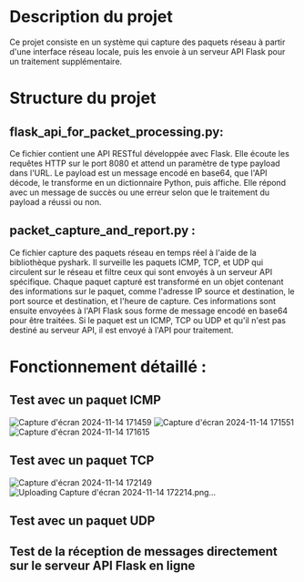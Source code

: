 # Description du projet
Ce projet consiste en un système qui capture des paquets réseau à partir d'une interface réseau locale, puis les envoie à un serveur API Flask pour un traitement supplémentaire.

# Structure du projet
## flask_api_for_packet_processing.py:
Ce fichier contient une API RESTful développée avec Flask.
Elle écoute les requêtes HTTP sur le port 8080 et attend un paramètre de type payload dans l'URL.
Le payload est un message encodé en base64, que l'API décode, le transforme en un dictionnaire Python, puis affiche.
Elle répond avec un message de succès ou une erreur selon que le traitement du payload a réussi ou non.
## packet_capture_and_report.py :
Ce fichier capture des paquets réseau en temps réel à l'aide de la bibliothèque pyshark.
Il surveille les paquets ICMP, TCP, et UDP qui circulent sur le réseau et filtre ceux qui sont envoyés à un serveur API spécifique.
Chaque paquet capturé est transformé en un objet contenant des informations sur le paquet, comme l'adresse IP source et destination, le port source et destination, et l'heure de capture.
Ces informations sont ensuite envoyées à l'API Flask sous forme de message encodé en base64 pour être traitées.
Si le paquet est un ICMP, TCP ou UDP et qu'il n'est pas destiné au serveur API, il est envoyé à l'API pour traitement.
# Fonctionnement détaillé :
## Test avec un paquet ICMP
![Capture d'écran 2024-11-14 171459](https://github.com/user-attachments/assets/0249eb15-32da-4567-930e-d9504582ff08)
![Capture d'écran 2024-11-14 171551](https://github.com/user-attachments/assets/945da31d-2e26-4724-9d8e-5176c3f3622a)
![Capture d'écran 2024-11-14 171615](https://github.com/user-attachments/assets/f8bb6ed9-db13-4e42-ae08-3cecf70a5d39)
## Test avec un paquet TCP
![Capture d'écran 2024-11-14 172149](https://github.com/user-attachments/assets/26373d3e-22c2-4195-971e-e0e9911bc0fe)
![Uploading Capture d'écran 2024-11-14 172214.png…]()

## Test avec un paquet UDP

## Test de la réception de messages directement sur le serveur API Flask en ligne


